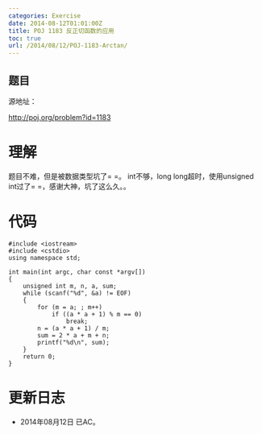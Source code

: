 ```yaml
---
categories: Exercise
date: 2014-08-12T01:01:00Z
title: POJ 1183 反正切函数的应用
toc: true
url: /2014/08/12/POJ-1183-Arctan/
---
```


## 题目
源地址：

http://poj.org/problem?id=1183

# 理解
题目不难，但是被数据类型坑了= =。
int不够，long long超时，使用unsigned int过了= =，感谢大神，坑了这么久。。

<!--more-->

# 代码

```
#include <iostream>
#include <cstdio>
using namespace std;

int main(int argc, char const *argv[])
{
    unsigned int m, n, a, sum;
    while (scanf("%d", &a) != EOF)
    {
        for (m = a; ; m++)
            if ((a * a + 1) % m == 0)
                break;
        n = (a * a + 1) / m;
        sum = 2 * a + m + n;
        printf("%d\n", sum);
    }
    return 0;
}

```

# 更新日志
- 2014年08月12日 已AC。